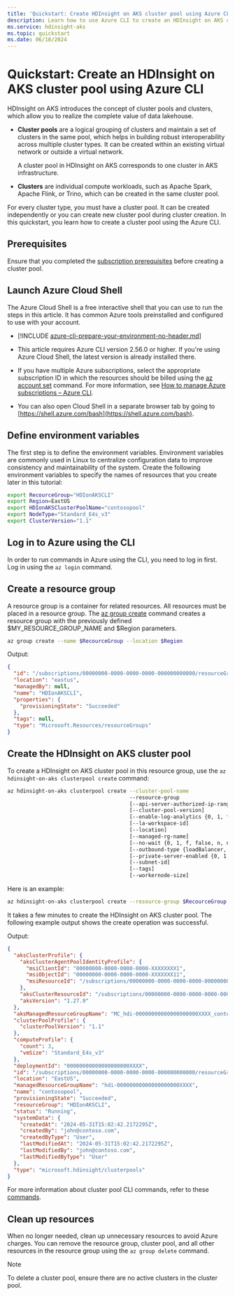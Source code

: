 ```yaml
---
title: 'Quickstart: Create HDInsight on AKS cluster pool using Azure CLI'
description: Learn how to use Azure CLI to create an HDInsight on AKS cluster pool.
ms.service: hdinsight-aks
ms.topic: quickstart
ms.date: 06/18/2024
---
```


# Quickstart: Create an HDInsight on AKS cluster pool using Azure CLI

HDInsight on AKS introduces the concept of cluster pools and clusters, which allow you to realize the complete value of data lakehouse.

- **Cluster pools** are a logical grouping of clusters and maintain a set of clusters in the same pool, which helps in building robust interoperability across multiple cluster types. It can be created within an existing virtual network or outside a virtual network.

  A cluster pool in HDInsight on AKS corresponds to one cluster in AKS infrastructure.

- **Clusters** are individual compute workloads, such as Apache Spark, Apache Flink, or Trino, which can be created in the same cluster pool.

For every cluster type, you must have a cluster pool. It can be created independently or you can create new cluster pool during cluster creation.
In this quickstart, you learn how to create a cluster pool using the Azure CLI.

## Prerequisites
Ensure that you completed the [subscription prerequisites](./quickstart-prerequisites-subscription.md) before creating a cluster pool.

## Launch Azure Cloud Shell

The Azure Cloud Shell is a free interactive shell that you can use to run the steps in this article. It has common Azure tools preinstalled and configured to use with your account.

- [!INCLUDE [azure-cli-prepare-your-environment-no-header.md](~/reusable-content/azure-cli/azure-cli-prepare-your-environment-no-header.md)]

- This article requires Azure CLI version 2.56.0 or higher. If you're using Azure Cloud Shell, the latest version is already installed there.
- If you have multiple Azure subscriptions, select the appropriate subscription ID in which the resources should be billed using the [az account set](/cli/azure/account#az-account-set) command. For more information, see [How to manage Azure subscriptions – Azure CLI](/cli/azure/manage-azure-subscriptions-azure-cli?tabs=bash#change-the-active-subscription).

- You can also open Cloud Shell in a separate browser tab by going to [https://shell.azure.com/bash](https://shell.azure.com/bash). 

## Define environment variables

The first step is to define the environment variables. Environment variables are commonly used in Linux to centralize configuration data to improve consistency and maintainability of the system. Create the following environment variables to specify the names of resources that you create later in this tutorial:

```bash
export RecourceGroup="HDIonAKSCLI"
export Region=EastUS
export HDIonAKSClusterPoolName="contosopool"
export NodeType="Standard_E4s_v3"
export ClusterVersion="1.1"
```

## Log in to Azure using the CLI

In order to run commands in Azure using the CLI, you need to log in first. Log in using the `az login` command.

## Create a resource group

A resource group is a container for related resources. All resources must be placed in a resource group. The [az group create](/cli/azure/group) command creates a resource group with the previously defined $MY_RESOURCE_GROUP_NAME and $Region parameters.

```bash
az group create --name $RecourceGroup --location $Region
```

Output:

<!-- expected_similarity=0.3 -->
```json
{
  "id": "/subscriptions/00000000-0000-0000-0000-000000000000/resourceGroups/HDIonAKSCLI",
  "location": "eastus",
  "managedBy": null,
  "name": "HDIonAKSCLI",
  "properties": {
    "provisioningState": "Succeeded"
  },
  "tags": null,
  "type": "Microsoft.Resources/resourceGroups"
}
```

## Create the HDInsight on AKS cluster pool

To create a HDInsight on AKS cluster pool in this resource group, use the `az hdinsight-on-aks clusterpool create` command:
```bash
az hdinsight-on-aks clusterpool create --cluster-pool-name
                                       --resource-group
                                       [--api-server-authorized-ip-ranges]
                                       [--cluster-pool-version]
                                       [--enable-log-analytics {0, 1, f, false, n, no, t, true, y, yes}]
                                       [--la-workspace-id]
                                       [--location]
                                       [--managed-rg-name]
                                       [--no-wait {0, 1, f, false, n, no, t, true, y, yes}]
                                       [--outbound-type {loadBalancer, userDefinedRouting}]
                                       [--private-server-enabled {0, 1, f, false, n, no, t, true, y, yes}]
                                       [--subnet-id]
                                       [--tags]
                                       [--workernode-size]
```
Here is an example:
```bash
az hdinsight-on-aks clusterpool create --resource-group $RecourceGroup --cluster-pool-name $HDIonAKSClusterPoolName --location $Region --workernode-size $NodeType --cluster-pool-version $ClusterVersion
```

It takes a few minutes to create the HDInsight on AKS cluster pool. The following example output shows the create operation was successful.

Output:
<!-- expected_similarity=0.3 -->
```json
{
  "aksClusterProfile": {
    "aksClusterAgentPoolIdentityProfile": {
      "msiClientId": "00000000-0000-0000-0000-XXXXXXXX1",
      "msiObjectId": "00000000-0000-0000-0000-XXXXXXX11",
      "msiResourceId": "/subscriptions/00000000-0000-0000-0000-000000000000/resourcegroups/MC_hdi-00000000000000000000XXXX_contosopool_eastus/providers/Microsoft.ManagedIdentity/userAssignedIdentities/contosopool-agentpool"
    },
    "aksClusterResourceId": "/subscriptions/00000000-0000-0000-0000-000000000000/resourceGroups/hdi-00000000000000000000XXXX/providers/Microsoft.ContainerService/managedClusters/contosopool",
    "aksVersion": "1.27.9"
  },
  "aksManagedResourceGroupName": "MC_hdi-00000000000000000000XXXX_contosopool_eastus",
  "clusterPoolProfile": {
    "clusterPoolVersion": "1.1"
  },
  "computeProfile": {
    "count": 3,
    "vmSize": "Standard_E4s_v3"
  },
  "deploymentId": "00000000000000000000XXXX",
  "id": "/subscriptions/00000000-0000-0000-0000-000000000000/resourceGroups/HDIonAKSCLI/providers/Microsoft.HDInsight/clusterpools/contosopool",
  "location": "EastUS",
  "managedResourceGroupName": "hdi-00000000000000000000XXXX",
  "name": "contosopool",
  "provisioningState": "Succeeded",
  "resourceGroup": "HDIonAKSCLI",
  "status": "Running",
  "systemData": {
    "createdAt": "2024-05-31T15:02:42.2172295Z",
    "createdBy": "john@contoso.com",
    "createdByType": "User",
    "lastModifiedAt": "2024-05-31T15:02:42.2172295Z",
    "lastModifiedBy": "john@contoso.com",
    "lastModifiedByType": "User"
  },
  "type": "microsoft.hdinsight/clusterpools"
}
```

For more information about cluster pool CLI commands, refer to these [commands](/azure/hdinsight-on-aks/clusterpool).

## Clean up resources

When no longer needed, clean up unnecessary resources to avoid Azure charges. You can remove the resource group, cluster pool, and all other resources in the resource group using the `az group delete` command.

> [!NOTE]
> To delete a cluster pool, ensure there are no active clusters in the cluster pool.
